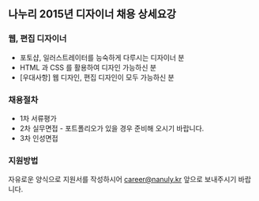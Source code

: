 ## 나누리 2015년 디자이너 채용 상세요강

### 웹, 편집 디자이너
- 포토샵, 일러스트레이터를 능숙하게 다루시는 디자이너 분
- HTML 과 CSS 를 활용하여 디자인 가능하신 분
- [우대사항] 웹 디자인, 편집 디자인이 모두 가능하신 분

### 채용절차
 - 1차 서류평가
 - 2차 실무면접 - 포트폴리오가 있을 경우 준비해 오시기 바랍니다.
 - 3차 인성면접

### 지원방법
자유로운 양식으로 지원서를 작성하시어 career@nanuly.kr 앞으로 보내주시기 바랍니다.
